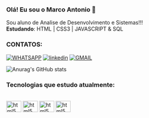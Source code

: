 
### Olá! Eu sou o Marco Antonio 🤙

Sou aluno de Analise de Desenvolvimento e Sistemas!!!<br>
<STRONG>Estudando</strong>: HTML | CSS3 | JAVASCRIPT & SQL

### CONTATOS:


[![WHATSAPP](https://img.shields.io/badge/WhatsApp-25D366?style=for-the-badge&logo=whatsapp&logoColor=white)](https://wa.me/5521992819646)
[![linkedin](https://img.shields.io/badge/LinkedIn-0077B5?style=for-the-badge&logo=linkedin&logoColor=white)](https://www.linkedin.com/in/marco-antonio-747469178/)
[![GMAIL](https://img.shields.io/badge/Gmail-D14836?style=for-the-badge&logo=gmail&logoColor=white)](mailto:marcoantdk@gmail.com)

![Anurag's GitHub stats](https://github-readme-stats.vercel.app/api?username=MarcoDK23&show_icons=true&theme=dracula)

### Tecnologias que estudo atualmente: 

<div style="display: inline_block"><br>
 <img align="center" alt="html5" height="30" width="40"  src="https://cdn.jsdelivr.net/gh/devicons/devicon/icons/html5/html5-original.svg"/>
 <img align="center" alt="html5" height="30" width="40" src="https://cdn.jsdelivr.net/gh/devicons/devicon/icons/css3/css3-original.svg"/>
<img align="center" alt="html5" height="30" width="40" src="https://cdn.jsdelivr.net/gh/devicons/devicon/icons/javascript/javascript-original.svg"/>
<img align="center" alt="html5" height="30" width="40" src="https://cdn.jsdelivr.net/gh/devicons/devicon/icons/mysql/mysql-original.svg"/>
</div>

